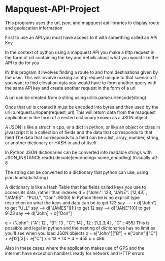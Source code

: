 # Mapquest-API-Project
This programs uses the url, json, and mapquest api libraries to display route and geolocation information

First to use an API you must have access to it with something called an API Key

In the context of python using a mapquest API you make a http request in the form of url containing the key 
and details about what you would like the API to do for you

IN this program it involves finding a route to and from destinations given by the user.
This will involve making an http request unique to that scenario
If you want to find elevation data you would have to form another query with the same API key
and create another request in the form of a url

A url can be created from a string using urllib.parse.urlencode(string)

Once that url is created it must be encoded into bytes and then used by the urllib.request.urlopen(request_url)
This will return data from the mapquest application in the form of a nested dictionary known as a JSON object

A JSON is like a struct in cpp, or a dict in python, or like an object or class in javascript
It is a collection of fields and the data that corresponds to that field
The data that corresponds to a field can be a list, array, number, string, or another dictionary or HASH in and of itself

In Python JSON dictionaries can be converted into readable strings with JSON_INSTANCE.read().decode(enconding= some_encoding) 
#Usually utf-8

The string can be converted to a dictionary that python can use, using json.loads(dictstring)

A dictionary is like a Hash Table that has fields called keys you use to access its data, rather than indexes
d = {"John": 123, "JANE": [12,43] , "JAMES" : "PULL", "Don": 9000}
In Python there is no explicit type restriction on what the keys and data can be
to get 123 say --- > d["John"]
to get "ULL" say --> d["JAMES"][1:]
to get 12 say --> d["JANE"][0]
to get 9123 say --> d["John] + d["Don"]

e = {"John": {"A": 12 , "B": 13 , "C": 14} , 12 : [1,2,3,4] , "C" : 455}
This is possible and legal in python and the nesting of dictionaries has no limit as you'll see when you load JSON objects
x = e["John"]["B"] + e["John"]["C"] + e[12][3] + e["C"]
x =  13            +        14      +    4     + 455
x = 486

Also in these cases where the application makes use of GPS and the internet 
have exception handlers ready for network and HTTP errors

